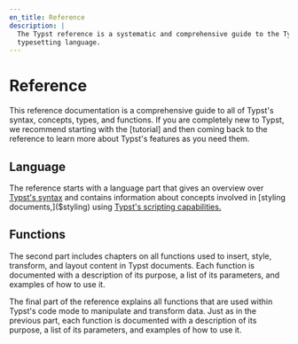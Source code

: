 ```yaml
---
en_title: Reference
description: |
  The Typst reference is a systematic and comprehensive guide to the Typst
  typesetting language.
---
```


# Reference
This reference documentation is a comprehensive guide to all of Typst's syntax,
concepts, types, and functions. If you are completely new to Typst, we recommend
starting with the [tutorial] and then coming back to the reference to learn more
about Typst's features as you need them.

## Language
The reference starts with a language part that gives an overview over
[Typst's syntax]($syntax) and contains information about concepts involved in
[styling documents,]($styling) using
[Typst's scripting capabilities.]($scripting)

## Functions
The second part includes chapters on all functions used to insert, style, transform,
and layout content in Typst documents. Each function is documented with a
description of its purpose, a list of its parameters, and examples of how to use
it.

The final part of the reference explains all functions that are used within
Typst's code mode to manipulate and transform data. Just as in the previous
part, each function is documented with a description of its purpose, a list of
its parameters, and examples of how to use it.
